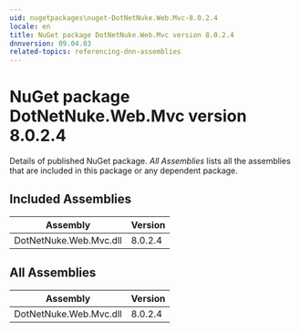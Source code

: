 ```yaml
---
uid: nugetpackages\nuget-DotNetNuke.Web.Mvc-8.0.2.4
locale: en
title: NuGet package DotNetNuke.Web.Mvc version 8.0.2.4
dnnversion: 09.04.03
related-topics: referencing-dnn-assemblies
---
```


# NuGet package DotNetNuke.Web.Mvc version 8.0.2.4
Details of published NuGet package.
*All Assemblies* lists all the assemblies that are included in this package or any dependent package.

## Included Assemblies

|Assembly|Version|
|---|---|
|DotNetNuke.Web.Mvc.dll|8.0.2.4|

## All Assemblies

|Assembly|Version|
|---|---|
|DotNetNuke.Web.Mvc.dll|8.0.2.4|


